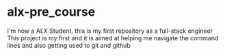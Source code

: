 # alx-pre_course
I'm now a ALX Student, this is my first repository as a full-stack engineer
This project is my first and it is aimed at helping me navigate the command lines and also getting used to git and github
